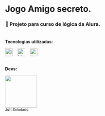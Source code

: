 
<h1>Jogo Amigo secreto.</h1>

<h3>🔭 Projeto para curso de lógica da Alura.</h3>

#
<b>Tecnologias utilizadas:</b>
<div align="left">
  <img src="https://cdn.jsdelivr.net/gh/devicons/devicon/icons/javascript/javascript-plain.svg" height="25" alt="javascript logo"  />
  <img width="8" />
  <img src="https://cdn.jsdelivr.net/gh/devicons/devicon/icons/html5/html5-original.svg" height="25" alt="html5 logo"  />
  <img width="8" />
  <img src="https://cdn.jsdelivr.net/gh/devicons/devicon/icons/css3/css3-original.svg" height="25" alt="css3 logo"  />
  <img width="8" />

  ##
  <b>Devs:</b>
  
  [<img loading="lazy" src="https://avatars.githubusercontent.com/u/196248025?v=4" width=105><br><sub>Jeff Soledade</sub>](https://github.com/JeffSoledade)
